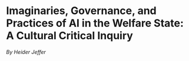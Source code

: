 # Imaginaries, Governance, and Practices of AI in the Welfare State: A Cultural Critical Inquiry
*By Heider Jeffer*
